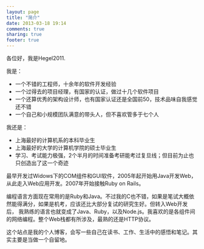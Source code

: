 ```yaml
---
layout: page
title: "简介"
date: 2013-03-18 19:14
comments: true
sharing: true
footer: true
---
```


各位好，我是Hegel2011.

我是：

* 一个不错的工程师，十余年的软件开发经验
* 一个过得去的项目经理，有国家的认证，做过十几个软件项目
* 一个还算优秀的架构设计师，也有国家认证还是全国前50，技术品味自我感觉还不错
* 一个自己和小规模团队满意的带头人，但不喜欢管多于七个人

我还是：

* 上海最好的计算机系的本科毕业生
* 上海最好的大学的计算机学院的硕士毕业生
* 学习、考试能力极强，2个半月的时间准备考研能考过复旦线；但目前为止也只创造出了这一个奇迹

最早开发过Widows下的COM组件和GUI软件，2005年起开始用Java开发Web，从此走入Web应用开发。2007年开始接触Ruby on Rails。  

编程语言方面现在常用的是Ruby和Java。不过我的C也不错，如果是笔试大概依然能得满分，如果是机考，应该还比大部分复试的研究生好。但转入Web开发后，
我熟练的语言也就变成了Java、Ruby，以及Node.js。我喜欢的是各组件间的网络编程。整个Web栈都有所涉及，最熟的还是HTTP协议。

这个站点是我的个人博客，会写一些自己在读书、工作、生活中的感悟和笔记。其实主要是当做一个自留地。